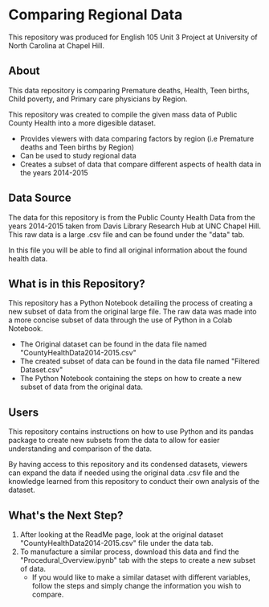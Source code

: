 # Comparing Regional Data
This repository was produced for English 105 Unit 3 Project at University of North Carolina at Chapel Hill.
## About
This data repository is comparing Premature deaths, Health, Teen births, Child poverty, and Primary care physicians by Region.

This repository was created to compile the given mass data of Public County Health into a more digesible dataset.

- Provides viewers with data comparing factors by region (i.e Premature deaths and Teen births by Region) 
- Can be used to study regional data
- Creates a subset of data that compare different aspects of health data in the years 2014-2015

## Data Source
The data for this repository is from the Public County Health Data from the years 2014-2015 taken from Davis Library Research Hub at UNC Chapel Hill.
This raw data is a large .csv file and can be found under the "data" tab.

In this file you will be able to find all original information about the found health data.

## What is in this Repository?

This repository has a Python Notebook detailing the process of creating a new subset of data from the original large file. The raw data was made into a more concise subset of data through the use of Python in a Colab Notebook.

- The Original dataset can be found in the data file named "CountyHealthData2014-2015.csv"
- The created subset of data can be found in the data file named "Filtered Dataset.csv"
- The Python Notebook containing the steps on how to create a new subset of data from the original data.


## Users
This repository contains instructions on how to use Python and its pandas package to create new subsets from the data to allow for easier understanding and comparison of the data.

By having access to this repository and its condensed datasets, viewers can expand the data if needed using the original data .csv file and the knowledge learned from this repository to conduct their own analysis of the dataset. 
## What's the Next Step?
1. After looking at the ReadMe page, look at the original dataset "CountyHealthData2014-2015.csv" file under the data tab.
2. To manufacture a similar process, download this data and find the "Procedural_Overview.ipynb" tab with the steps to create a new subset of data.
    - If you would like to make a similar dataset with different variables, follow the steps and simply change the information you wish to compare.
